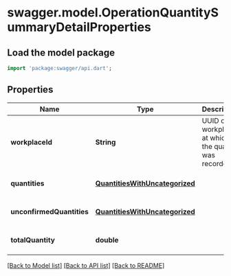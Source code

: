# swagger.model.OperationQuantitySummaryDetailProperties

## Load the model package
```dart
import 'package:swagger/api.dart';
```

## Properties
Name | Type | Description | Notes
------------ | ------------- | ------------- | -------------
**workplaceId** | **String** | UUID of the workplace at which the quantity was recorded | [optional] [default to null]
**quantities** | [**QuantitiesWithUncategorized**](QuantitiesWithUncategorized.md) |  | [optional] [default to null]
**unconfirmedQuantities** | [**QuantitiesWithUncategorized**](QuantitiesWithUncategorized.md) |  | [optional] [default to null]
**totalQuantity** | **double** |  | [optional] [default to null]

[[Back to Model list]](../README.md#documentation-for-models) [[Back to API list]](../README.md#documentation-for-api-endpoints) [[Back to README]](../README.md)

